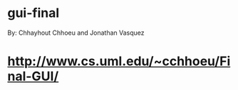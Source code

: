 # gui-final

By: Chhayhout Chhoeu and Jonathan Vasquez

# http://www.cs.uml.edu/~cchhoeu/Final-GUI/
